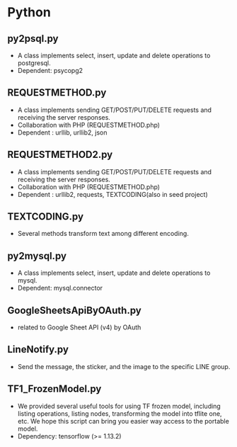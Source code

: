 # Python



## py2psql.py
* A class implements select, insert, update and delete operations to postgresql.
* Dependent: psycopg2



## REQUESTMETHOD.py

* A class implements sending GET/POST/PUT/DELETE requests and receiving the server responses.
* Collaboration with PHP (REQUESTMETHOD.php)
* Dependent : urllib, urllib2, json



## REQUESTMETHOD2.py

* A class implements sending GET/POST/PUT/DELETE requests and receiving the server responses.
* Collaboration with PHP (REQUESTMETHOD.php)
* Dependent : urllib2, requests, TEXTCODING(also in seed project)



## TEXTCODING.py

* Several methods transform text among different encoding.



## py2mysql.py

* A class implements select, insert, update and delete operations to mysql.
* Dependent: mysql.connector



## GoogleSheetsApiByOAuth.py

* related to Google Sheet API (v4) by OAuth



##  LineNotify.py

* Send the message, the sticker, and the image to the specific LINE group.




## TF1_FrozenModel.py 

*   We provided several useful tools for using TF frozen model, including listing operations, listing nodes, transforming the model into tflite one, etc. We hope this script can bring you easier way access to the portable model.
*   Dependency: tensorflow (>= 1.13.2)